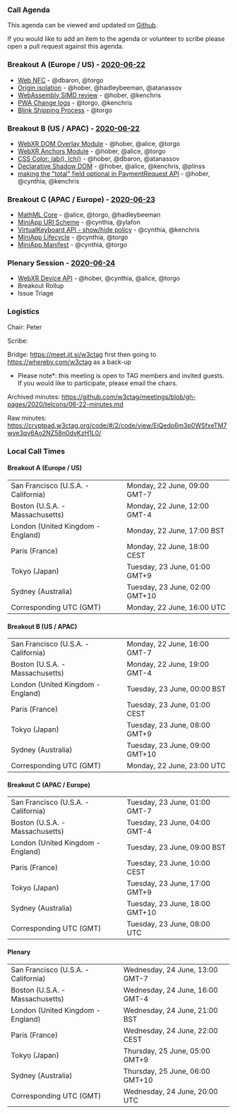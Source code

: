 ### Call Agenda

This agenda can be viewed and updated on [Github](https://github.com/w3ctag/meetings/blob/gh-pages/2020/telcons/06-22-agenda.md).

If you would like to add an item to the agenda or volunteer to scribe please open a pull request against this agenda.

### Breakout A (Europe / US) - [2020-06-22](https://www.timeanddate.com/worldclock/converter.html?iso=20200622T160000&p1=224&p2=43&p3=136&p4=195&p5=248&p6=240)

* [Web NFC](https://github.com/w3ctag/design-reviews/issues/461) - @dbaron, @torgo
* [Origin isolation](https://github.com/w3ctag/design-reviews/issues/464) - @hober, @hadleybeeman, @atanassov
* [WebAssembly SIMD review](https://github.com/w3ctag/design-reviews/issues/487) - @hober, @kenchris
* [PWA Change logs](https://github.com/w3ctag/design-reviews/issues/484) - @torgo, @kenchris
* [Blink Shipping Process](https://github.com/w3ctag/design-reviews/issues/516) - @torgo

### Breakout B (US / APAC) - [2020-06-22](https://www.timeanddate.com/worldclock/converter.html?iso=20200622T230000&p1=224&p2=43&p3=136&p4=195&p5=248&p6=240)

* [WebXR DOM Overlay Module](https://github.com/w3ctag/design-reviews/issues/470) - @hober, @alice, @torgo
* [WebXR Anchors Module](https://github.com/w3ctag/design-reviews/issues/479) - @hober, @alice, @torgo
* [CSS Color: lab(), lch()](https://github.com/w3ctag/design-reviews/issues/488) - @hober, @dbaron, @atanassov
* [Declarative Shadow DOM](https://github.com/w3ctag/design-reviews/issues/494) - @hober, @alice, @kenchris, @plinss
* [making the "total" field optional in PaymentRequest API](https://github.com/w3ctag/design-reviews/issues/512) - @hober, @cynthia, @kenchris

### Breakout C (APAC / Europe) - [2020-06-23](https://www.timeanddate.com/worldclock/converter.html?iso=20200623T080000&p1=224&p2=43&p3=136&p4=195&p5=248&p6=240)

* [MathML Core](https://github.com/w3ctag/design-reviews/issues/438) - @alice, @torgo, @hadleybeeman
* [MiniApp URI Scheme](https://github.com/w3ctag/design-reviews/issues/478) - @cynthia, @ylafon
* [VirtualKeyboard API - show/hide policy](https://github.com/w3ctag/design-reviews/issues/498) - @cynthia, @kenchris
* [MiniApp Lifecycle](https://github.com/w3ctag/design-reviews/issues/523) - @cynthia, @torgo
* [MiniApp Manifest](https://github.com/w3ctag/design-reviews/issues/524) - @cynthia, @torgo

### Plenary Session - [2020-06-24](https://www.timeanddate.com/worldclock/converter.html?iso=20200624T200000&p1=224&p2=43&p3=136&p4=195&p5=248&p6=240)

* [WebXR Device API](https://github.com/w3ctag/design-reviews/issues/403) - @hober, @cynthia, @alice, @torgo
* Breakout Rollup
* Issue Triage

### Logistics

Chair: Peter

Scribe:

Bridge: https://meet.jit.si/w3ctag first then going to https://whereby.com/w3ctag as a back-up

* Please note*: this meeting is open to TAG members and invited guests. If you would like to participate, please email the chairs.

Archived minutes: https://github.com/w3ctag/meetings/blob/gh-pages/2020/telcons/06-22-minutes.md

Raw minutes: https://cryptpad.w3ctag.org/code/#/2/code/view/EjQedo6m3p0WSfxeTM7wye3qv6Ao2NZ58n0dvKzH1L0/


### Local Call Times

#### Breakout A (Europe / US)

<table>
<tr><td> San Francisco (U.S.A. - California) <td> Monday, 22 June, 09:00 GMT-7</td></tr>
<tr><td> Boston (U.S.A. - Massachusetts) <td> Monday, 22 June, 12:00 GMT-4</td></tr>
<tr><td> London (United Kingdom - England) <td> Monday, 22 June, 17:00 BST</td></tr>
<tr><td> Paris (France) <td> Monday, 22 June, 18:00 CEST</td></tr>
<tr><td> Tokyo (Japan) <td> Tuesday, 23 June, 01:00 GMT+9</td></tr>
<tr><td> Sydney (Australia) <td> Tuesday, 23 June, 02:00 GMT+10</td></tr>
<tr><td> Corresponding UTC (GMT) <td> Monday, 22 June, 16:00 UTC</td></tr>
</table>

#### Breakout B (US / APAC)

<table>
<tr><td> San Francisco (U.S.A. - California) <td> Monday, 22 June, 16:00 GMT-7</td></tr>
<tr><td> Boston (U.S.A. - Massachusetts) <td> Monday, 22 June, 19:00 GMT-4</td></tr>
<tr><td> London (United Kingdom - England) <td> Tuesday, 23 June, 00:00 BST</td></tr>
<tr><td> Paris (France) <td> Tuesday, 23 June, 01:00 CEST</td></tr>
<tr><td> Tokyo (Japan) <td> Tuesday, 23 June, 08:00 GMT+9</td></tr>
<tr><td> Sydney (Australia) <td> Tuesday, 23 June, 09:00 GMT+10</td></tr>
<tr><td> Corresponding UTC (GMT) <td> Monday, 22 June, 23:00 UTC</td></tr>
</table>

#### Breakout C (APAC / Europe)

<table>
<tr><td> San Francisco (U.S.A. - California) <td> Tuesday, 23 June, 01:00 GMT-7</td></tr>
<tr><td> Boston (U.S.A. - Massachusetts) <td> Tuesday, 23 June, 04:00 GMT-4</td></tr>
<tr><td> London (United Kingdom - England) <td> Tuesday, 23 June, 09:00 BST</td></tr>
<tr><td> Paris (France) <td> Tuesday, 23 June, 10:00 CEST</td></tr>
<tr><td> Tokyo (Japan) <td> Tuesday, 23 June, 17:00 GMT+9</td></tr>
<tr><td> Sydney (Australia) <td> Tuesday, 23 June, 18:00 GMT+10</td></tr>
<tr><td> Corresponding UTC (GMT) <td> Tuesday, 23 June, 08:00 UTC</td></tr>
</table>

#### Plenary

<table>
<tr><td> San Francisco (U.S.A. - California) <td> Wednesday, 24 June, 13:00 GMT-7</td></tr>
<tr><td> Boston (U.S.A. - Massachusetts) <td> Wednesday, 24 June, 16:00 GMT-4</td></tr>
<tr><td> London (United Kingdom - England) <td> Wednesday, 24 June, 21:00 BST</td></tr>
<tr><td> Paris (France) <td> Wednesday, 24 June, 22:00 CEST</td></tr>
<tr><td> Tokyo (Japan) <td> Thursday, 25 June, 05:00 GMT+9</td></tr>
<tr><td> Sydney (Australia) <td> Thursday, 25 June, 06:00 GMT+10</td></tr>
<tr><td> Corresponding UTC (GMT) <td> Wednesday, 24 June, 20:00 UTC</td></tr>
</table>
